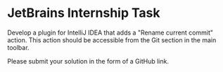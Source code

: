 # JetBrains Internship Task

Develop a plugin for IntelliJ IDEA that adds a "Rename current commit" action. 
This action should be accessible from the Git section in the main toolbar.

Please submit your solution in the form of a GitHub link.
